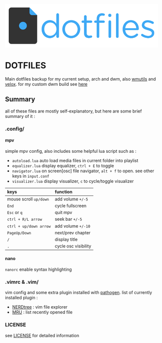 ![alt text](logo.png "dotfiles")

# DOTFILES
Main dotfiles backup for my current setup, arch and dwm, also [wmutils](https://github.com/wmutils) and [velox](https://github.com/michaelforney/velox). for my custom dwm build see [here](https://github.com/okiptkn/dwmfu)

## Summary
all of these files are mostly self-explanatory, but here are some brief summary of it :

### .config/
#### mpv
simple mpv config, also includes some helpful lua script such as :
* `autoload.lua` auto load media files in current folder into playlist
* `equalizer.lua` display equalizer, `ctrl + E` to toggle
* `navigator.lua` on screen[osc] file navigator, `alt + f` to open. see other keys in `input.conf`
* `visualizer.lua` display visualizer, `c` to cycle/toggle visualizer

| keys                  | function             |
|:----------------------|:---------------------|
| mouse scroll `up/down`| add volume `+/-5`    |
| `End`                 | cycle fullscreen     |
| `Esc` or `q`          | quit mpv             |
| `ctrl + R/L arrow`    | seek bar `+/-5`      |
| `ctrl + up/down arrow`| add volume `+/-10`   |
| `PageUp/Down`         | next/prev chapter    |
| `/`                   | display title        |
| `.`                   | cycle osc visibility |

#### nano
`nanorc` enable syntax highlighting

### .vimrc & .vim/
vim config and some extra plugin installed with [pathogen](https://github.com/tpope/vim-pathogen). list of currently installed plugin :
* [NERDtree](https://github.com/scrooloose/nerdtree) : vim file explorer
* [MRU](https://github.com/vim-scripts/mru.vim)      : list recently opened file

### LICENSE
see [LICENSE](LICENSE) for detailed information
